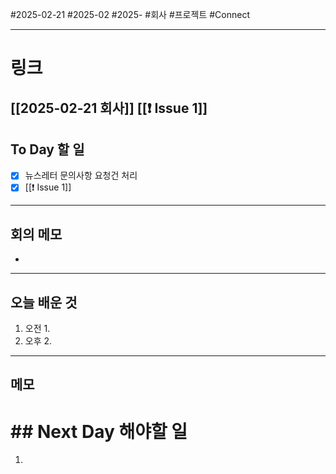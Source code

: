 #2025-02-21 #2025-02 #2025- 
#회사 #프로젝트 #Connect 


------
# 링크 
[[2025-02-21 회사]]
[[❗ Issue 1]]
---
## To Day 할 일
- [x] 뉴스레터 문의사항 요청건 처리
- [x] [[❗ Issue 1]]
---
## 회의 메모
- 
---
## 오늘 배운 것
1. 오전
    1. 
2. 오후
    2. 
---
## 메모


# ## Next Day 해야할 일
1. 
